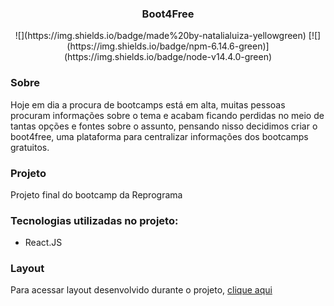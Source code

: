 <h3 align="center">
  Boot4Free
</h3>
<p align="center">
![](https://img.shields.io/badge/made%20by-natalialuiza-yellowgreen) [![](https://img.shields.io/badge/npm-6.14.6-green)](https://img.shields.io/badge/node-v14.4.0-green)
<p align="center">

### Sobre

Hoje em dia a procura de bootcamps está em alta, muitas pessoas procuram informações sobre o tema e acabam ficando perdidas no meio de tantas opções e fontes sobre o assunto, pensando nisso decidimos criar o boot4free, uma plataforma para centralizar informações dos bootcamps gratuitos.

### Projeto

Projeto final do bootcamp da Reprograma

### Tecnologias utilizadas no projeto:
- React.JS


### Layout
Para acessar layout desenvolvido durante o projeto, [clique aqui](https://www.figma.com/file/WnLLXtiWejCoDcVx0oVp9L/Untitled)



